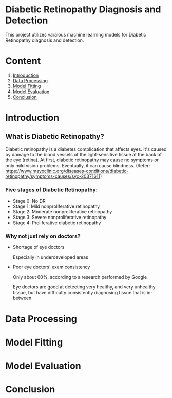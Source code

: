 # Diabetic Retinopathy Diagnosis and Detection
This project utilizes varaious machine learning models for Diabetic Retinopathy diagnosis and detection.

# Content
1. [Introduction](#introduction)
2. [Data Processing](#data-processing)
3. [Model Fitting](#model-fitting)
4. [Model Evaluation](#model-evaluation)
5. [Conclusion](#conclusion)

# Introduction
## What is Diabetic Retinopathy?
Diabetic retinopathy is a diabetes complication that affects eyes. It's caused by damage to the blood vessels of the light-sensitive tissue at the back of the eye (retina). At first, diabetic retinopathy may cause no symptoms or only mild vision problems. Eventually, it can cause blindness. (Refer: https://www.mayoclinic.org/diseases-conditions/diabetic-retinopathy/symptoms-causes/syc-20371611)

### Five stages of Diabetic Retinopathy:
   - Stage 0: No DR
   - Stage 1: Mild nonproliferative retinopathy
   - Stage 2: Moderate nonproliferative retinopathy 
   - Stage 3: Severe nonproliferative retinopathy
   - Stage 4: Proliferative diabetic retinopathy 
   
### Why not just rely on doctors?
  - Shortage of eye doctors
    
    Especially in underdeveloped areas
  - Poor eye doctors' exam consistency
    
    Only about 60%, according to a research performed by Google
    
    Eye doctors are good at detecting very healthy, and very unhealthy tissue, but have difficulty consistently diagnosing tissue that is in-between.
# Data Processing

# Model Fitting
# Model Evaluation
# Conclusion
